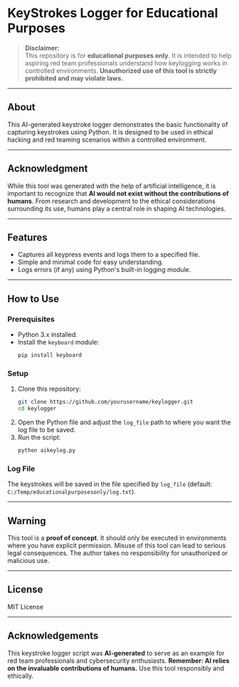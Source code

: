 
# KeyStrokes Logger for Educational Purposes  

> **Disclaimer:**  
This repository is for **educational purposes only**. It is intended to help aspiring red team professionals understand how keylogging works in controlled environments. **Unauthorized use of this tool is strictly prohibited and may violate laws.**  

---

## About  
This AI-generated keystroke logger demonstrates the basic functionality of capturing keystrokes using Python. It is designed to be used in ethical hacking and red teaming scenarios within a controlled environment.  

---

## Acknowledgment  
While this tool was generated with the help of artificial intelligence, it is important to recognize that **AI would not exist without the contributions of humans**. From research and development to the ethical considerations surrounding its use, humans play a central role in shaping AI technologies.  

---

## Features  
- Captures all keypress events and logs them to a specified file.  
- Simple and minimal code for easy understanding.  
- Logs errors (if any) using Python's built-in logging module.  

---

## How to Use  

### Prerequisites  
- Python 3.x installed.  
- Install the `keyboard` module:  
  ```bash
  pip install keyboard
  ```

### Setup  
1. Clone this repository:  
   ```bash
   git clone https://github.com/yourusername/keylogger.git
   cd keylogger
   ```
2. Open the Python file and adjust the `log_file` path to where you want the log file to be saved.  
3. Run the script:  
   ```bash
   python aikeylog.py
   ```

### Log File  
The keystrokes will be saved in the file specified by `log_file` (default: `C:/Temp/educationalpurposesonly/log.txt`).  

---

## Warning  
This tool is a **proof of concept**. It should only be executed in environments where you have explicit permission. Misuse of this tool can lead to serious legal consequences. The author takes no responsibility for unauthorized or malicious use.  

---

## License  
MIT License  

---

## Acknowledgements  
This keystroke logger script was **AI-generated** to serve as an example for red team professionals and cybersecurity enthusiasts. **Remember: AI relies on the invaluable contributions of humans.** Use this tool responsibly and ethically.  
